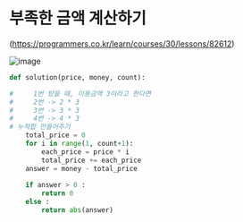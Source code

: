 # 부족한 금액 계산하기 
(https://programmers.co.kr/learn/courses/30/lessons/82612)

![image](https://user-images.githubusercontent.com/30613069/158040208-5facb3e6-0903-48b7-a425-dfe399345370.png)


```python
def solution(price, money, count):

#     1번 탔을 때, 이용금액 3이라고 한다면
#     2번 -> 2 * 3
#     3번 -> 3 * 3
#     4번 -> 4 * 3
# 누적합 만들어주기
    total_price = 0
    for i in range(1, count+1):
        each_price = price * i
        total_price += each_price
    answer = money - total_price
    
    if answer > 0 : 
        return 0
    else :
        return abs(answer)
```
